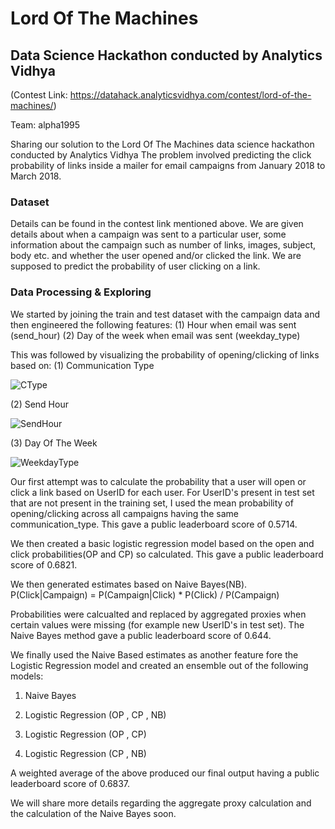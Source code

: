 # Lord Of The Machines
## Data Science Hackathon conducted by Analytics Vidhya

(Contest Link: https://datahack.analyticsvidhya.com/contest/lord-of-the-machines/)

Team: alpha1995

Sharing our solution to the Lord Of The Machines data science hackathon conducted by Analytics Vidhya
The problem involved predicting the click probability of links inside a mailer for email campaigns from January 2018 to March 2018.

### Dataset
Details can be found in the contest link mentioned above. We are given details about when a campaign was sent to a particular user, some information about the campaign such as number of links, images, subject, body etc. and whether the user opened and/or clicked the link.
We are supposed to predict the probability of user clicking on a link.

### Data Processing & Exploring
We started by joining the train and test dataset with the campaign data and then engineered the following features:
(1) Hour when email was sent (send_hour)
(2) Day of the week when email was sent (weekday_type)

This was followed by visualizing the probability of opening/clicking of links based on:
(1) Communication Type

 ![CType](https://github.com/tusharsircar95/LordOfTheMachines-Analytics_Vidhya-/blob/master/CType_vs_Prob.jpeg)

(2) Send Hour

![SendHour](https://github.com/tusharsircar95/LordOfTheMachines-Analytics_Vidhya-/blob/master/SendHour_vs_Prob.png)

(3) Day Of The Week

![WeekdayType](https://github.com/tusharsircar95/LordOfTheMachines-Analytics_Vidhya-/blob/master/WeekdayType_vs_Prob.png)


Our first attempt was to calculate the probability that a user will open or click a link based on UserID for each user. For UserID's present in test set that are not present in the training set, I used the mean probability of opening/clicking across all campaigns having the same communication_type. This gave a public leaderboard score of 0.5714.

We then created a basic logistic regression model based on the open and click probabilities(OP and CP) so calculated. This gave a public leaderboard score of 0.6821.

We then generated estimates based on Naive Bayes(NB).
P(Click|Campaign) = P(Campaign|Click) * P(Click) / P(Campaign)

Probabilities were calcualted and replaced by aggregated proxies when certain values were missing (for example new UserID's in test set).
The Naive Bayes method gave a public leaderboard score of 0.644.

We finally used the Naive Based estimates as another feature fore the Logistic Regression model and created an ensemble out of the following models:

1) Naive Bayes

2) Logistic Regression (OP , CP , NB)

3) Logistic Regression (OP , CP)

4) Logistic Regression (CP , NB)

A weighted average of the above produced our final output having a public leaderboard score of 0.6837.

We will share more details regarding the aggregate proxy calculation and the calculation of the Naive Bayes soon.






